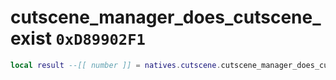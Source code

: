 # cutscene_manager_does_cutscene_exist `0xD89902F1`

```lua
local result --[[ number ]] = natives.cutscene.cutscene_manager_does_cutscene_exist(_unk0 --[[ number ]])
```